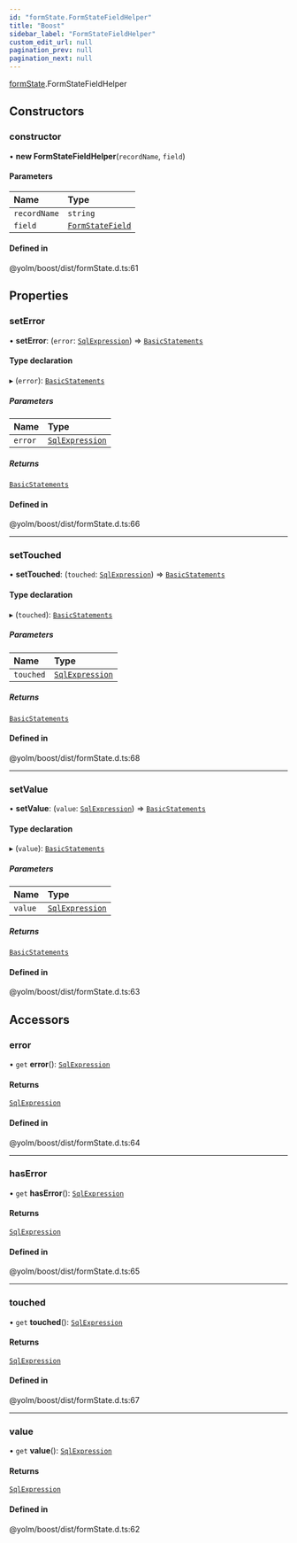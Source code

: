 ```yaml
---
id: "formState.FormStateFieldHelper"
title: "Boost"
sidebar_label: "FormStateFieldHelper"
custom_edit_url: null
pagination_prev: null
pagination_next: null
---
```


[formState](../namespaces/formState.md).FormStateFieldHelper

## Constructors

### constructor

• **new FormStateFieldHelper**(`recordName`, `field`)

#### Parameters

| Name | Type |
| :------ | :------ |
| `recordName` | `string` |
| `field` | [`FormStateField`](../interfaces/formState.FormStateField.md) |

#### Defined in

@yolm/boost/dist/formState.d.ts:61

## Properties

### setError

• **setError**: (`error`: [`SqlExpression`](../namespaces/yom.md#sqlexpression)) => [`BasicStatements`](statements.BasicStatements.md)

#### Type declaration

▸ (`error`): [`BasicStatements`](statements.BasicStatements.md)

##### Parameters

| Name | Type |
| :------ | :------ |
| `error` | [`SqlExpression`](../namespaces/yom.md#sqlexpression) |

##### Returns

[`BasicStatements`](statements.BasicStatements.md)

#### Defined in

@yolm/boost/dist/formState.d.ts:66

___

### setTouched

• **setTouched**: (`touched`: [`SqlExpression`](../namespaces/yom.md#sqlexpression)) => [`BasicStatements`](statements.BasicStatements.md)

#### Type declaration

▸ (`touched`): [`BasicStatements`](statements.BasicStatements.md)

##### Parameters

| Name | Type |
| :------ | :------ |
| `touched` | [`SqlExpression`](../namespaces/yom.md#sqlexpression) |

##### Returns

[`BasicStatements`](statements.BasicStatements.md)

#### Defined in

@yolm/boost/dist/formState.d.ts:68

___

### setValue

• **setValue**: (`value`: [`SqlExpression`](../namespaces/yom.md#sqlexpression)) => [`BasicStatements`](statements.BasicStatements.md)

#### Type declaration

▸ (`value`): [`BasicStatements`](statements.BasicStatements.md)

##### Parameters

| Name | Type |
| :------ | :------ |
| `value` | [`SqlExpression`](../namespaces/yom.md#sqlexpression) |

##### Returns

[`BasicStatements`](statements.BasicStatements.md)

#### Defined in

@yolm/boost/dist/formState.d.ts:63

## Accessors

### error

• `get` **error**(): [`SqlExpression`](../namespaces/yom.md#sqlexpression)

#### Returns

[`SqlExpression`](../namespaces/yom.md#sqlexpression)

#### Defined in

@yolm/boost/dist/formState.d.ts:64

___

### hasError

• `get` **hasError**(): [`SqlExpression`](../namespaces/yom.md#sqlexpression)

#### Returns

[`SqlExpression`](../namespaces/yom.md#sqlexpression)

#### Defined in

@yolm/boost/dist/formState.d.ts:65

___

### touched

• `get` **touched**(): [`SqlExpression`](../namespaces/yom.md#sqlexpression)

#### Returns

[`SqlExpression`](../namespaces/yom.md#sqlexpression)

#### Defined in

@yolm/boost/dist/formState.d.ts:67

___

### value

• `get` **value**(): [`SqlExpression`](../namespaces/yom.md#sqlexpression)

#### Returns

[`SqlExpression`](../namespaces/yom.md#sqlexpression)

#### Defined in

@yolm/boost/dist/formState.d.ts:62
